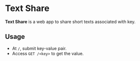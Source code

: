 # Text Share

**Text Share** is a web app to share short texts associated with key.

## Usage

- At `/`, submit key-value pair.
- Access `GET /<key>` to get the value.
